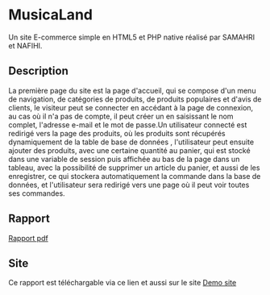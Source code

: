 # MusicaLand
Un site E-commerce simple en HTML5 et PHP native réalisé par SAMAHRI et NAFIHI.

## Description 

La première page du site est la page d'accueil, qui se compose d'un menu de navigation, de catégories de produits, de produits populaires et d'avis de clients, le visiteur peut se connecter en accédant à la page de connexion, au cas où il n'a pas de compte, il peut créer un en saisissant le nom complet, l'adresse e-mail et le mot de passe.Un utilisateur connecté est redirigé vers la page des produits, où les produits sont récupérés dynamiquement de la table de base de données , l'utilisateur peut ensuite ajouter des produits, avec une certaine quantité au panier, qui est stocké dans une variable de session puis affichée au bas de la page dans un tableau, avec la possibilité de supprimer un article du panier, et aussi de les enregistrer, ce qui stockera automatiquement la commande dans la base de données, et l'utilisateur sera redirigé vers une page où il peut voir toutes ses commandes.

## Rapport
[Rapport pdf](https://musicaland.000webhostapp.com)

## Site 
Ce rapport est téléchargable via ce lien et aussi sur le site
[Demo site](https://musicaland.000webhostapp.com/rapport.pdf)
